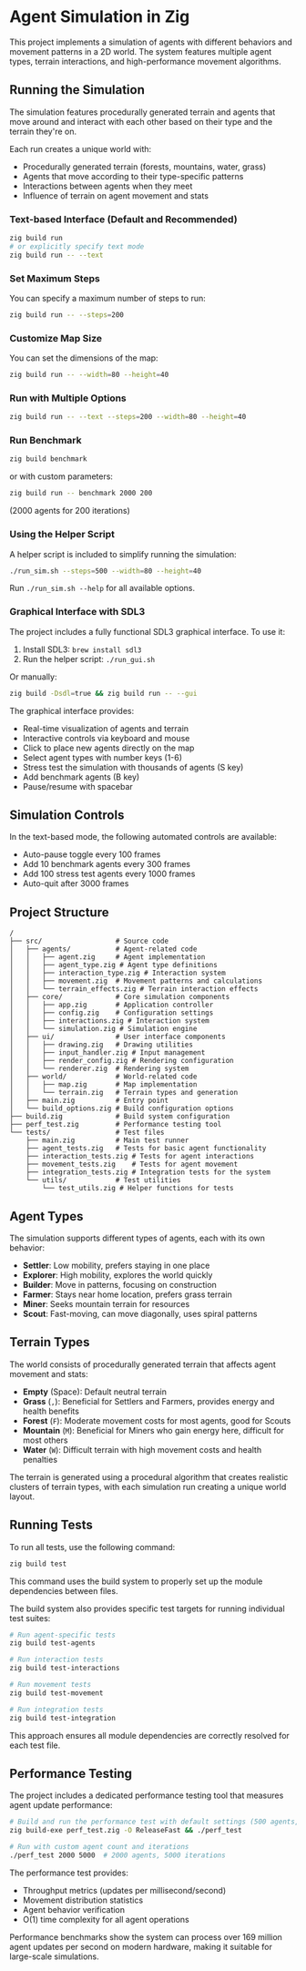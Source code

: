 # Agent Simulation in Zig

This project implements a simulation of agents with different behaviors and movement patterns in a 2D world. The system features multiple agent types, terrain interactions, and high-performance movement algorithms.

## Running the Simulation

The simulation features procedurally generated terrain and agents that move around and interact with each other based on their type and the terrain they're on.

Each run creates a unique world with:
- Procedurally generated terrain (forests, mountains, water, grass)
- Agents that move according to their type-specific patterns
- Interactions between agents when they meet
- Influence of terrain on agent movement and stats

### Text-based Interface (Default and Recommended)
```bash
zig build run
# or explicitly specify text mode
zig build run -- --text
```

### Set Maximum Steps
You can specify a maximum number of steps to run:
```bash
zig build run -- --steps=200
```

### Customize Map Size
You can set the dimensions of the map:
```bash
zig build run -- --width=80 --height=40
```

### Run with Multiple Options
```bash
zig build run -- --text --steps=200 --width=80 --height=40
```

### Run Benchmark
```bash
zig build benchmark
```
or with custom parameters:
```bash
zig build run -- benchmark 2000 200
```
(2000 agents for 200 iterations)

### Using the Helper Script
A helper script is included to simplify running the simulation:
```bash
./run_sim.sh --steps=500 --width=80 --height=40
```

Run `./run_sim.sh --help` for all available options.

### Graphical Interface with SDL3
The project includes a fully functional SDL3 graphical interface. To use it:

1. Install SDL3: `brew install sdl3`
2. Run the helper script: `./run_gui.sh`

Or manually:
```bash
zig build -Dsdl=true && zig build run -- --gui
```

The graphical interface provides:
- Real-time visualization of agents and terrain
- Interactive controls via keyboard and mouse
- Click to place new agents directly on the map
- Select agent types with number keys (1-6)
- Stress test the simulation with thousands of agents (S key)
- Add benchmark agents (B key)
- Pause/resume with spacebar

## Simulation Controls

In the text-based mode, the following automated controls are available:
- Auto-pause toggle every 100 frames
- Add 10 benchmark agents every 300 frames
- Add 100 stress test agents every 1000 frames
- Auto-quit after 3000 frames

## Project Structure

```
/
├── src/                  # Source code
│   ├── agents/           # Agent-related code
│   │   ├── agent.zig     # Agent implementation
│   │   ├── agent_type.zig # Agent type definitions
│   │   ├── interaction_type.zig # Interaction system
│   │   ├── movement.zig  # Movement patterns and calculations
│   │   └── terrain_effects.zig # Terrain interaction effects
│   ├── core/             # Core simulation components
│   │   ├── app.zig       # Application controller
│   │   ├── config.zig    # Configuration settings
│   │   ├── interactions.zig # Interaction system
│   │   └── simulation.zig # Simulation engine
│   ├── ui/               # User interface components
│   │   ├── drawing.zig   # Drawing utilities
│   │   ├── input_handler.zig # Input management
│   │   ├── render_config.zig # Rendering configuration
│   │   └── renderer.zig  # Rendering system
│   ├── world/            # World-related code
│   │   ├── map.zig       # Map implementation
│   │   └── terrain.zig   # Terrain types and generation
│   ├── main.zig          # Entry point
│   └── build_options.zig # Build configuration options
├── build.zig             # Build system configuration
├── perf_test.zig         # Performance testing tool
└── tests/                # Test files
    ├── main.zig          # Main test runner
    ├── agent_tests.zig   # Tests for basic agent functionality
    ├── interaction_tests.zig # Tests for agent interactions
    ├── movement_tests.zig    # Tests for agent movement 
    ├── integration_tests.zig # Integration tests for the system
    └── utils/            # Test utilities
        └── test_utils.zig # Helper functions for tests
```

## Agent Types

The simulation supports different types of agents, each with its own behavior:

- **Settler**: Low mobility, prefers staying in one place
- **Explorer**: High mobility, explores the world quickly
- **Builder**: Move in patterns, focusing on construction
- **Farmer**: Stays near home location, prefers grass terrain
- **Miner**: Seeks mountain terrain for resources
- **Scout**: Fast-moving, can move diagonally, uses spiral patterns

## Terrain Types

The world consists of procedurally generated terrain that affects agent movement and stats:

- **Empty** (Space): Default neutral terrain
- **Grass** (`,`): Beneficial for Settlers and Farmers, provides energy and health benefits 
- **Forest** (`F`): Moderate movement costs for most agents, good for Scouts
- **Mountain** (`M`): Beneficial for Miners who gain energy here, difficult for most others
- **Water** (`W`): Difficult terrain with high movement costs and health penalties

The terrain is generated using a procedural algorithm that creates realistic clusters of terrain types, with each simulation run creating a unique world layout.

## Running Tests

To run all tests, use the following command:

```bash
zig build test
```

This command uses the build system to properly set up the module dependencies between files.

The build system also provides specific test targets for running individual test suites:

```bash
# Run agent-specific tests
zig build test-agents

# Run interaction tests
zig build test-interactions  

# Run movement tests
zig build test-movement

# Run integration tests
zig build test-integration
```

This approach ensures all module dependencies are correctly resolved for each test file.

## Performance Testing

The project includes a dedicated performance testing tool that measures agent update performance:

```bash
# Build and run the performance test with default settings (500 agents, 1000 iterations)
zig build-exe perf_test.zig -O ReleaseFast && ./perf_test

# Run with custom agent count and iterations
./perf_test 2000 5000  # 2000 agents, 5000 iterations
```

The performance test provides:
- Throughput metrics (updates per millisecond/second)
- Movement distribution statistics
- Agent behavior verification
- O(1) time complexity for all agent operations

Performance benchmarks show the system can process over 169 million agent updates per second on modern hardware, making it suitable for large-scale simulations.